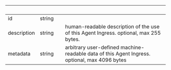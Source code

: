 
|&nbsp;|&nbsp;|&nbsp;|&nbsp;|
|---|---|---|---|
| id | string | |  |
| description | string | | human-readable description of the use of this Agent Ingress. optional, max 255 bytes. |
| metadata | string | | arbitrary user-defined machine-readable data of this Agent Ingress. optional, max 4096 bytes |